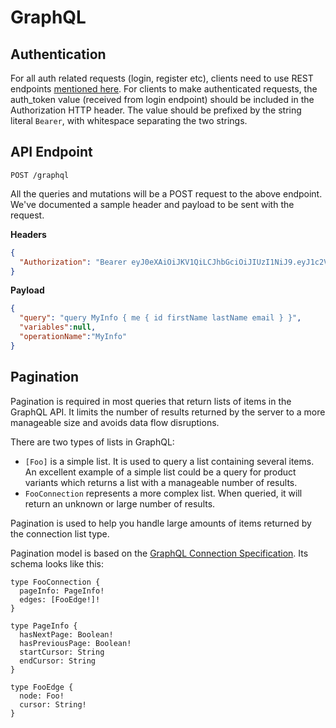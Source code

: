 # GraphQL

## Authentication

For all auth related requests (login, register etc), clients need to use REST endpoints [mentioned here](../api/1-auth.md).
For clients to make authenticated requests, the auth_token value (received from login endpoint) should be included in the Authorization HTTP header. The value should be prefixed by the string literal `Bearer`, with whitespace separating the two strings.

## API Endpoint

```
POST /graphql
```

All the queries and mutations will be a POST request to the above endpoint. We've documented a sample header and payload to be sent with the request.

__Headers__

```json
{
  "Authorization": "Bearer eyJ0eXAiOiJKV1QiLCJhbGciOiJIUzI1NiJ9.eyJ1c2VyX2F1dGhlbnRpY2F0aW9uX2lkIjoiNzY1MjE3YTgtNzU5OS00ZTI1LTljMjQtYjdjOTJlODc4MjAxIn0.972Irua8Ql0NRf_KxgYI7q1imPBkf2XJG25L94JM8Hw"
}
```

__Payload__

```json
{
  "query": "query MyInfo { me { id firstName lastName email } }",
  "variables":null,
  "operationName":"MyInfo"
}
```

## Pagination

Pagination is required in most queries that return lists of items in the GraphQL API. It limits the number of results returned by the server to a more manageable size and avoids data flow disruptions.

There are two types of lists in GraphQL:

- `[Foo]` is a simple list. It is used to query a list containing several items. An excellent example of a simple list could be a query for product variants which returns a list with a manageable number of results.
- `FooConnection` represents a more complex list. When queried, it will return an unknown or large number of results.

Pagination is used to help you handle large amounts of items returned by the connection list type.

Pagination model is based on the [GraphQL Connection Specification](https://relay.dev/graphql/connections.htm). Its schema looks like this:

```
type FooConnection {
  pageInfo: PageInfo!
  edges: [FooEdge!]!
}

type PageInfo {
  hasNextPage: Boolean!
  hasPreviousPage: Boolean!
  startCursor: String
  endCursor: String
}

type FooEdge {
  node: Foo!
  cursor: String!
}
```
